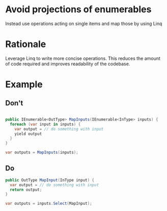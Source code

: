# Avoid projections of enumerables

Instead use operations acting on single items and map those by using Linq

# Rationale

Leverage Linq to write more concise operations. This reduces the amount of code required and improves readability of the codebase.

# Example

## Don't

```csharp

public IEnumerable<OutType> MapInputs(IEnumerable<InType> inputs) {
  foreach (var input in inputs) {
    var output = // do something with input
    yield output
  }
}

var outputs = MapInputs(inputs);

```

## Do

```csharp
public OutType MapInput(InType input) {
  var output = // do something with input
  return output;
}

var outputs = inputs.Select(MapInput);
```
